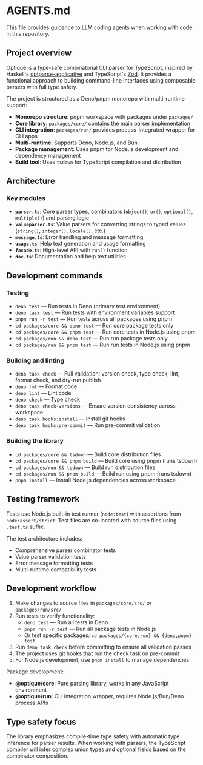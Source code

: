 AGENTS.md
=========

This file provides guidance to LLM coding agents when working with code in this repository.


Project overview
----------------

Optique is a type-safe combinatorial CLI parser for TypeScript, inspired by
Haskell's [optparse-applicative] and TypeScript's [Zod].  It provides a
functional approach to building command-line interfaces using composable
parsers with full type safety.

The project is structured as a Deno/pnpm monorepo with multi-runtime support:

 -  **Monorepo structure**: pnpm workspace with packages under `packages/`
 -  **Core library**: `packages/core/` contains the main parser implementation
 -  **CLI integration**: `packages/run/` provides process-integrated wrapper for CLI apps
 -  **Multi-runtime**: Supports Deno, Node.js, and Bun
 -  **Package management**: Uses pnpm for Node.js development and dependency management
 -  **Build tool**: Uses `tsdown` for TypeScript compilation and distribution

[optparse-applicative]: https://github.com/pcapriotti/optparse-applicative
[Zod]: https://zod.dev/


Architecture
------------

### Key modules

 -  **`parser.ts`**: Core parser types, combinators (`object()`, `or()`,
    `optional()`, `multiple()`) and parsing logic
 -  **`valueparser.ts`**: Value parsers for converting strings to typed values
    (`string()`, `integer()`, `locale()`, etc.)
 -  **`message.ts`**: Error handling and message formatting
 -  **`usage.ts`**: Help text generation and usage formatting
 -  **`facade.ts`**: High-level API with `run()` function
 -  **`doc.ts`**: Documentation and help text utilities


Development commands
--------------------

### Testing

 -  `deno test` — Run tests in Deno (primary test environment)
 -  `deno task test` — Run tests with environment variables support
 -  `pnpm run -r test` — Run tests across all packages using pnpm
 -  `cd packages/core && deno test` — Run core package tests only
 -  `cd packages/core && pnpm test` — Run core tests in Node.js using pnpm
 -  `cd packages/run && deno test` — Run run package tests only
 -  `cd packages/run && pnpm test` — Run run tests in Node.js using pnpm

### Building and linting

 -  `deno task check` — Full validation: version check, type check, lint,
    format check, and dry-run publish
 -  `deno fmt` — Format code
 -  `deno lint` — Lint code
 -  `deno check` — Type check
 -  `deno task check-versions` — Ensure version consistency across workspace
 -  `deno task hooks:install` — Install git hooks
 -  `deno task hooks:pre-commit` — Run pre-commit validation

### Building the library

 -  `cd packages/core && tsdown` — Build core distribution files
 -  `cd packages/core && pnpm build` — Build core using pnpm (runs tsdown)
 -  `cd packages/run && tsdown` — Build run distribution files
 -  `cd packages/run && pnpm build` — Build run using pnpm (runs tsdown)
 -  `pnpm install` — Install Node.js dependencies across workspace


Testing framework
-----------------

Tests use Node.js built-in test runner (`node:test`) with assertions from
`node:assert/strict`.  Test files are co-located with source files using
`.test.ts` suffix.

The test architecture includes:

 -  Comprehensive parser combinator tests
 -  Value parser validation tests
 -  Error message formatting tests
 -  Multi-runtime compatibility tests


Development workflow
--------------------

 1. Make changes to source files in `packages/core/src/` or `packages/run/src/`
 2. Run tests to verify functionality:
    - `deno test` — Run all tests in Deno
    - `pnpm run -r test` — Run all package tests in Node.js
    - Or test specific packages: `cd packages/{core,run} && {deno,pnpm} test`
 3. Run `deno task check` before committing to ensure all validation passes
 4. The project uses git hooks that run the check task on pre-commit
 5. For Node.js development, use `pnpm install` to manage dependencies

Package development:
- **@optique/core**: Pure parsing library, works in any JavaScript environment
- **@optique/run**: CLI integration wrapper, requires Node.js/Bun/Deno process APIs


Type safety focus
-----------------

The library emphasizes compile-time type safety with automatic type inference
for parser results.  When working with parsers, the TypeScript compiler will
infer complex union types and optional fields based on the combinator
composition.
